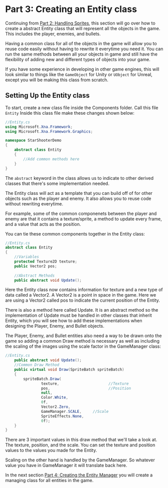 # Part 3: Creating an Entity class
Continuing from [Part 2: Handling Sprites](https://github.com/AlexJeter17/MonoGameStarShooter/blob/main/Docs/Articles/2_Part%202%20Handling%20Sprites.md), this section will go over how to create a abstract Entity class that will represent all the objects in the game. This includes the player, enemies, and bullets.

Having a common class for all of the objects in the game will allow you to reuse code easily without having to rewrite it everytime you need it. You can run the same methods between all your objects in game and still have the flexibility of adding new and different types of objects into your game.

If you have some experience in developing in other game engines, this will look similar to things like the ```GameObject``` for Unity or ```UObject``` for Unreal, except you will be making this class from scratch.

## Setting Up the Entity class
To start, create a new class file inside the Components folder. Call this file ```Entity```
Inside this class file make these changes shown below:
```csharp
//Entity.cs
using Microsoft.Xna.Framework;
using Microsoft.Xna.Framework.Graphics;

namespace StarShooterDemo
{
    abstract class Entity 
    {
        //Add common methods here
    }
}
```
The `abstract` keyword in the class allows us to indicate to other derived classes that there's some implementation needed. 

The Entity class will act as a template that you can build off of for other objects such as the player and enemy. It also allows you to reuse code without rewriting everytime.

For example, some of the common componenets between the player and enemy are that it contains a texture/sprite, a method to update every frame, and a value that acts as the position.

You can tie these common components together in the Entity class:
```csharp
//Entity.cs
abstract class Entity 
{
    //Variables
    protected Texture2D texture;
    public Vector2 pos;
    
    //Abstract Methods
    public abstract void Update();
```
Here the Entity class now contains information for texture and a new type of data called a Vector2. A Vector2 is a point in space in the game. Here we are using a Vector2 called pos to indicate the current position of the Entity.

There is also a method here called Update. It is an abstract method so the implementation of Update must be handled in other classes that inherit Entity, which you will see how to add these implementations when designing  the Player, Enemy, and Bullet objects.

The Player, Enemy, and Bullet entities also need a way to be drawn onto the game so adding a common Draw method is necessary as well as including the scaling of the images using the scale factor in the GameManager class:


```csharp
//Entity.cs    
    public abstract void Update();
    //Common Draw Method
    public virtual void Draw(SpriteBatch spriteBatch) 
    {
        spriteBatch.Draw(
                texture,                      //Texture 
                pos,                          //Position
                null,                         
                Color.White,                  
                0f,                           
                Vector2.Zero,                 
                GameManager.SCALE,     //Scale
                SpriteEffects.None,           
                0f);    
    }  
}
```

There are 3 important values in this draw method that we'll take a look at. The texture, position, and the scale. You can set the texture and position values to the values you made  for the Entity. 

Scaling on the other hand is handled by the GameManager. So whatever value you have in GameManager it will translate back here.

In the next section [Part 4: Creating the Entity Manager](https://github.com/AlexJeter17/MonoGameStarShooter/blob/c520d0341a6dcfdf8a2db12b0007155423c476e1/Docs/Articles/4_Part%204%20Creating%20the%20Entity%20Manager.md) you will create a managing class for all entities in the game.



